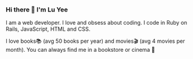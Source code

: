 ### Hi there 👋 I'm Lu Yee

I am a web developer. I love and obsess about coding.
I code in Ruby on Rails, JavaScript, HTML and CSS.

I love books📚 (avg 50 books per year) and movies🎬 (avg 4 movies per month). You can always find me in a bookstore or cinema 🙂

<!--
**wongluyee/wongluyee** is a ✨ _special_ ✨ repository because its `README.md` (this file) appears on your GitHub profile.

Here are some ideas to get you started:

- 🔭 I’m currently working on ...
- 🌱 I’m currently learning ...
- 👯 I’m looking to collaborate on ...
- 🤔 I’m looking for help with ...
- 💬 Ask me about ...
- 📫 How to reach me: ...
- 😄 Pronouns: ...
- ⚡ Fun fact: ...
-->
